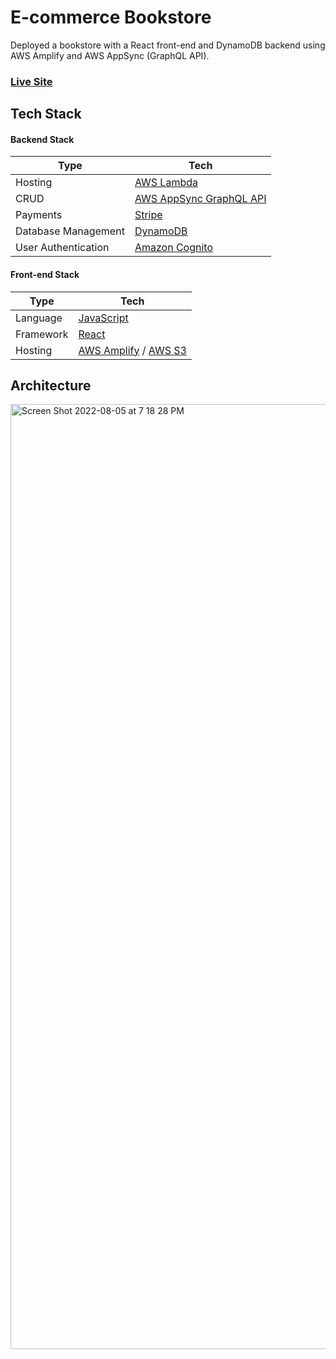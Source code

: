 # E-commerce Bookstore

Deployed a bookstore with a React front-end and DynamoDB backend using AWS Amplify and AWS AppSync (GraphQL API).

### [Live Site](http://mybookstore-20220805191317-hostingbucket-dev.s3-website.us-east-2.amazonaws.com/)

## Tech Stack

#### Backend Stack

| Type      | Tech                                                         |
| --------- | ------------------------------------------------------------ |
| Hosting   | [AWS Lambda](https://aws.amazon.com/lambda/)                 |
| CRUD      | [AWS AppSync GraphQL API](https://aws.amazon.com/appsync/)   |
| Payments  | [Stripe](https://stripe.com/)                                |
| Database Management  | [DynamoDB](https://aws.amazon.com/dynamodb/)      |
| User Authentication | [Amazon Cognito](https://aws.amazon.com/cognito/)               |

#### Front-end Stack

| Type      | Tech                                                         |
| --------- | ------------------------------------------------------------ |
| Language  | [JavaScript](https://www.javascript.com/)                    |
| Framework | [React](https://reactjs.org/)                                |
| Hosting   | [AWS Amplify](https://aws.amazon.com/amplify/) / [AWS S3](https://aws.amazon.com/s3/)|

## Architecture

<img width="1512" alt="Screen Shot 2022-08-05 at 7 18 28 PM" src="https://user-images.githubusercontent.com/97072541/193156241-88e0e05c-55b9-4d88-8d22-6ed48f515624.png">

## 

